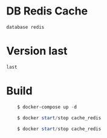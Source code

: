 # DB Redis Cache
    database redis

# Version last
    last


# Build   
``` powershell  
    $ docker-compose up -d

    $ docker start/stop cache_redis
    
    $ docker start/stop cache_redis
```    